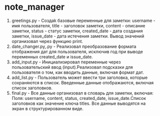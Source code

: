 # note_manager
1. greetings.py - Создаk базовые переменные для заметки: username - имя пользователя, title - заголовок заметки, content - описание заметки, status - статус заметки, created_date - дата создания заметки, issue_date - дата истечения заметки. Вывод значений организовал через функцию print.
2. date_changer.py,.py - Реализовал преобразование формата отображения дат для пользователя, исключив год при выводе переменных created_date и issue_date.
3. add_input.py -  Инициализировал переменные через пользовательский ввод (input).Реализовал подсказки для пользователя о том, как вводить данные, включая формат дат.
4. add_list.py - Пользователь может ввести три заголовка, которые сохраняются в список. Введенные данные отображаются, включая список заголовков.
5. final.py - Все данные организовал в словарь для заметки, включая: Поля: username, content, status, created_date, issue_date.Список заголовков как значение ключа titles. Все данные выводятся на экран в структурированном виде.
